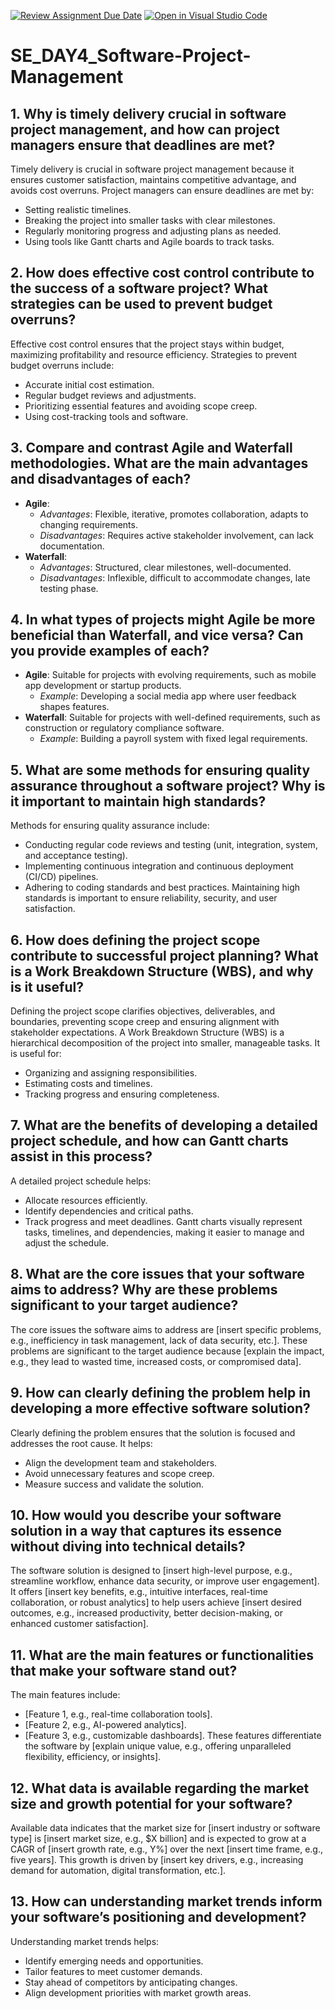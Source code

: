 [![Review Assignment Due Date](https://classroom.github.com/assets/deadline-readme-button-22041afd0340ce965d47ae6ef1cefeee28c7c493a6346c4f15d667ab976d596c.svg)](https://classroom.github.com/a/9pw6JKcu)
[![Open in Visual Studio Code](https://classroom.github.com/assets/open-in-vscode-2e0aaae1b6195c2367325f4f02e2d04e9abb55f0b24a779b69b11b9e10269abc.svg)](https://classroom.github.com/online_ide?assignment_repo_id=18703809&assignment_repo_type=AssignmentRepo)
# SE_DAY4_Software-Project-Management

## 1. Why is timely delivery crucial in software project management, and how can project managers ensure that deadlines are met?
Timely delivery is crucial in software project management because it ensures customer satisfaction, maintains competitive advantage, and avoids cost overruns. Project managers can ensure deadlines are met by:
- Setting realistic timelines.
- Breaking the project into smaller tasks with clear milestones.
- Regularly monitoring progress and adjusting plans as needed.
- Using tools like Gantt charts and Agile boards to track tasks.

## 2. How does effective cost control contribute to the success of a software project? What strategies can be used to prevent budget overruns?
Effective cost control ensures that the project stays within budget, maximizing profitability and resource efficiency. Strategies to prevent budget overruns include:
- Accurate initial cost estimation.
- Regular budget reviews and adjustments.
- Prioritizing essential features and avoiding scope creep.
- Using cost-tracking tools and software.

## 3. Compare and contrast Agile and Waterfall methodologies. What are the main advantages and disadvantages of each?
- **Agile**:
  - *Advantages*: Flexible, iterative, promotes collaboration, adapts to changing requirements.
  - *Disadvantages*: Requires active stakeholder involvement, can lack documentation.
- **Waterfall**:
  - *Advantages*: Structured, clear milestones, well-documented.
  - *Disadvantages*: Inflexible, difficult to accommodate changes, late testing phase.

## 4. In what types of projects might Agile be more beneficial than Waterfall, and vice versa? Can you provide examples of each?
- **Agile**: Suitable for projects with evolving requirements, such as mobile app development or startup products.
  - *Example*: Developing a social media app where user feedback shapes features.
- **Waterfall**: Suitable for projects with well-defined requirements, such as construction or regulatory compliance software.
  - *Example*: Building a payroll system with fixed legal requirements.

## 5. What are some methods for ensuring quality assurance throughout a software project? Why is it important to maintain high standards?
Methods for ensuring quality assurance include:
- Conducting regular code reviews and testing (unit, integration, system, and acceptance testing).
- Implementing continuous integration and continuous deployment (CI/CD) pipelines.
- Adhering to coding standards and best practices.
Maintaining high standards is important to ensure reliability, security, and user satisfaction.

## 6. How does defining the project scope contribute to successful project planning? What is a Work Breakdown Structure (WBS), and why is it useful?
Defining the project scope clarifies objectives, deliverables, and boundaries, preventing scope creep and ensuring alignment with stakeholder expectations. A Work Breakdown Structure (WBS) is a hierarchical decomposition of the project into smaller, manageable tasks. It is useful for:
- Organizing and assigning responsibilities.
- Estimating costs and timelines.
- Tracking progress and ensuring completeness.

## 7. What are the benefits of developing a detailed project schedule, and how can Gantt charts assist in this process?
A detailed project schedule helps:
- Allocate resources efficiently.
- Identify dependencies and critical paths.
- Track progress and meet deadlines.
Gantt charts visually represent tasks, timelines, and dependencies, making it easier to manage and adjust the schedule.

## 8. What are the core issues that your software aims to address? Why are these problems significant to your target audience?
The core issues the software aims to address are [insert specific problems, e.g., inefficiency in task management, lack of data security, etc.]. These problems are significant to the target audience because [explain the impact, e.g., they lead to wasted time, increased costs, or compromised data].

## 9. How can clearly defining the problem help in developing a more effective software solution?
Clearly defining the problem ensures that the solution is focused and addresses the root cause. It helps:
- Align the development team and stakeholders.
- Avoid unnecessary features and scope creep.
- Measure success and validate the solution.

## 10. How would you describe your software solution in a way that captures its essence without diving into technical details?
The software solution is designed to [insert high-level purpose, e.g., streamline workflow, enhance data security, or improve user engagement]. It offers [insert key benefits, e.g., intuitive interfaces, real-time collaboration, or robust analytics] to help users achieve [insert desired outcomes, e.g., increased productivity, better decision-making, or enhanced customer satisfaction].

## 11. What are the main features or functionalities that make your software stand out?
The main features include:
- [Feature 1, e.g., real-time collaboration tools].
- [Feature 2, e.g., AI-powered analytics].
- [Feature 3, e.g., customizable dashboards].
These features differentiate the software by [explain unique value, e.g., offering unparalleled flexibility, efficiency, or insights].

## 12. What data is available regarding the market size and growth potential for your software?
Available data indicates that the market size for [insert industry or software type] is [insert market size, e.g., $X billion] and is expected to grow at a CAGR of [insert growth rate, e.g., Y%] over the next [insert time frame, e.g., five years]. This growth is driven by [insert key drivers, e.g., increasing demand for automation, digital transformation, etc.].

## 13. How can understanding market trends inform your software’s positioning and development?
Understanding market trends helps:
- Identify emerging needs and opportunities.
- Tailor features to meet customer demands.
- Stay ahead of competitors by anticipating changes.
- Align development priorities with market growth areas.
